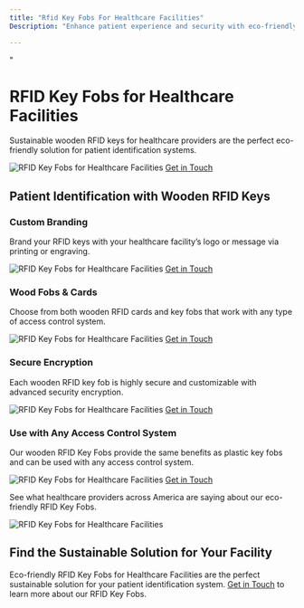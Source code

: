 ```yaml
---
title: "Rfid Key Fobs For Healthcare Facilities"
Description: "Enhance patient experience and security with eco-friendly RFID Key Fobs for Healthcare Facilities. Improve access control and security for patients and staff with these reliable, cost-effective, and easy-to-use key fobs featuring RFID technology."

---
```


"<h1>RFID Key Fobs for Healthcare Facilities</h1>
<p>Sustainable wooden RFID keys for healthcare providers are the perfect eco-friendly solution for patient identification systems.</p>
<img src="/img/doors/70.webp" alt="RFID Key Fobs for Healthcare Facilities" />
<a href="/contact" class="btn btn-primary">Get in Touch</a>
<h2>Patient Identification with Wooden RFID Keys</h2>
<h3>Custom Branding</h3>
<p>Brand your RFID keys with your healthcare facility’s logo or message via printing or engraving.</p>
<img src="/img/doors/71.webp" alt="RFID Key Fobs for Healthcare Facilities" />
<a href="/contact" class="btn btn-primary">Get in Touch</a>
<h3>Wood Fobs & Cards</h3>
<p>Choose from both wooden RFID cards and key fobs that work with any type of access control system.</p>
<img src="/img/doors/72.webp" alt="RFID Key Fobs for Healthcare Facilities" />
<a href="/contact" class="btn btn-primary">Get in Touch</a>
<h3>Secure Encryption</h3>
<p>Each wooden RFID key fob is highly secure and customizable with advanced security encryption.</p>
<img src="/img/doors/73.webp" alt="RFID Key Fobs for Healthcare Facilities" />
<a href="/contact" class="btn btn-primary">Get in Touch</a>
<h3>Use with Any Access Control System</h3>
<p>Our wooden RFID Key Fobs provide the same benefits as plastic key fobs and can be used with any access control system.</p>
<img src="/img/doors/74.webp" alt="RFID Key Fobs for Healthcare Facilities" />
<a href="/contact" class="btn btn-primary">Get in Touch</a>
<p>See what healthcare providers across America are saying about our eco-friendly RFID Key Fobs.</p>
<img src="/img/doors/75.webp" alt="RFID Key Fobs for Healthcare Facilities" />
<h2>Find the Sustainable Solution for Your Facility</h2>
<p>Eco-friendly RFID Key Fobs for Healthcare Facilities are the perfect sustainable solution for your patient identification system. <a href="/contact" class="btn btn-primary">Get in Touch</a> to learn more about our RFID Key Fobs.</p"
